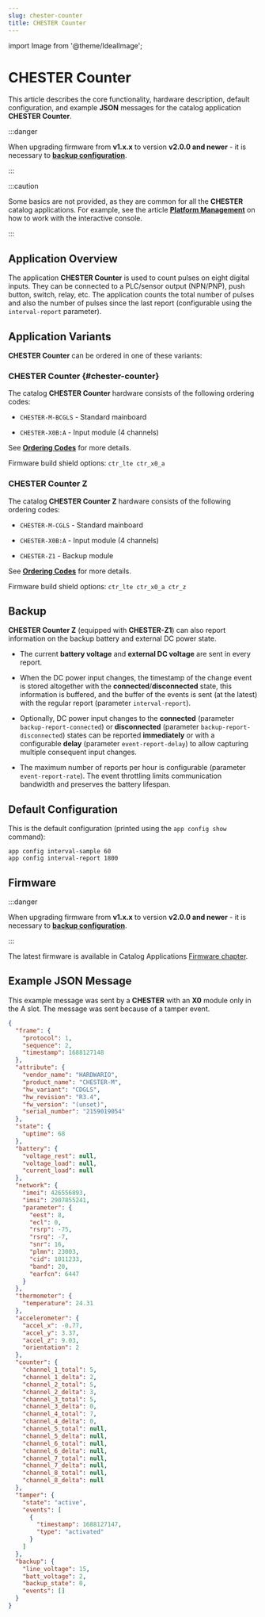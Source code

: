 ```yaml
---
slug: chester-counter
title: CHESTER Counter
---
```

import Image from '@theme/IdealImage';

# CHESTER Counter

This article describes the core functionality, hardware description, default configuration, and example **JSON** messages for the catalog application **CHESTER Counter**.

:::danger

When upgrading firmware from **v1.x.x** to version **v2.0.0 and newer** - it is necessary to [**backup configuration**](common-functionality.md#configuration-backup).

:::

:::caution

Some basics are not provided, as they are common for all the **CHESTER** catalog applications. For example, see the article [**Platform Management**](../platform-connectivity/index.md) on how to work with the interactive console.

:::

## Application Overview

The application **CHESTER Counter** is used to count pulses on eight digital inputs. They can be connected to a PLC/sensor output (NPN/PNP), push button, switch, relay, etc. The application counts the total number of pulses and also the number of pulses since the last report (configurable using the `interval-report` parameter).

## Application Variants

**CHESTER Counter** can be ordered in one of these variants:

### CHESTER Counter {#chester-counter}

The catalog **CHESTER Counter** hardware consists of the following ordering codes:

* `CHESTER-M-BCGLS` - Standard mainboard

* `CHESTER-X0B:A` - Input module (4 channels)

See [**Ordering Codes**](../ordering-codes.md) for more details.

Firmware build shield options: `ctr_lte ctr_x0_a`

### CHESTER Counter Z

The catalog **CHESTER Counter Z** hardware consists of the following ordering codes:

* `CHESTER-M-CGLS` - Standard mainboard

* `CHESTER-X0B:A` - Input module (4 channels)

* `CHESTER-Z1` - Backup module

See [**Ordering Codes**](../ordering-codes.md) for more details.

Firmware build shield options: `ctr_lte ctr_x0_a ctr_z`

## Backup

**CHESTER Counter Z** (equipped with **CHESTER-Z1**) can also report information on the backup battery and external DC power state.

* The current **battery voltage** and **external DC voltage** are sent in every report.

* When the DC power input changes, the timestamp of the change event is stored altogether with the **connected**/**disconnected** state, this information is buffered, and the buffer of the events is sent (at the latest) with the regular report (parameter `interval-report`).

* Optionally, DC power input changes to the **connected** (parameter `backup-report-connected`) or **disconnected** (parameter `backup-report-disconnected`) states can be reported **immediately** or with a configurable **delay** (parameter `event-report-delay`) to allow capturing multiple consequent input changes.

* The maximum number of reports per hour is configurable (parameter `event-report-rate`). The event throttling limits communication bandwidth and preserves the battery lifespan.

## Default Configuration

This is the default configuration (printed using the `app config show` command):

```
app config interval-sample 60
app config interval-report 1800
```

## Firmware

:::danger

When upgrading firmware from **v1.x.x** to version **v2.0.0 and newer** - it is necessary to [**backup configuration**](common-functionality.md#configuration-backup).

:::

The latest firmware is available in Catalog Applications [Firmware chapter](index.md#application-firmware).

## Example JSON Message

This example message was sent by a **CHESTER** with an **X0** module only in the A slot. The message was sent because of a tamper event.

```json
{
  "frame": {
    "protocol": 1,
    "sequence": 2,
    "timestamp": 1688127148
  },
  "attribute": {
    "vendor_name": "HARDWARIO",
    "product_name": "CHESTER-M",
    "hw_variant": "CDGLS",
    "hw_revision": "R3.4",
    "fw_version": "(unset)",
    "serial_number": "2159019054"
  },
  "state": {
    "uptime": 68
  },
  "battery": {
    "voltage_rest": null,
    "voltage_load": null,
    "current_load": null
  },
  "network": {
    "imei": 426556893,
    "imsi": 2907855241,
    "parameter": {
      "eest": 8,
      "ecl": 0,
      "rsrp": -75,
      "rsrq": -7,
      "snr": 16,
      "plmn": 23003,
      "cid": 1011233,
      "band": 20,
      "earfcn": 6447
    }
  },
  "thermometer": {
    "temperature": 24.31
  },
  "accelerometer": {
    "accel_x": -0.77,
    "accel_y": 3.37,
    "accel_z": 9.03,
    "orientation": 2
  },
  "counter": {
    "channel_1_total": 5,
    "channel_1_delta": 2,
    "channel_2_total": 5,
    "channel_2_delta": 3,
    "channel_3_total": 5,
    "channel_3_delta": 0,
    "channel_4_total": 7,
    "channel_4_delta": 0,
    "channel_5_total": null,
    "channel_5_delta": null,
    "channel_6_total": null,
    "channel_6_delta": null,
    "channel_7_total": null,
    "channel_7_delta": null,
    "channel_8_total": null,
    "channel_8_delta": null
  },
  "tamper": {
    "state": "active",
    "events": [
      {
        "timestamp": 1688127147,
        "type": "activated"
      }
    ]
  },
  "backup": {
    "line_voltage": 15,
    "batt_voltage": 2,
    "backup_state": 0,
    "events": []
  }
}
```
